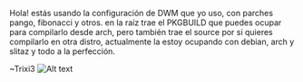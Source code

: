 Hola!
estás usando la configuración de DWM que yo uso, con parches pango, fibonacci y otros.
en la raíz trae el PKGBUILD que puedes ocupar para compilarlo desde arch, pero también trae el source por si quieres compilarlo en otra distro, actualmente la estoy ocupando con debian, arch y slitaz y todo a la perfección.

~Trixi3
![Alt text](https://raw.github.com/trixi3/dwm-pango/master/scrot.png "Optional title")
